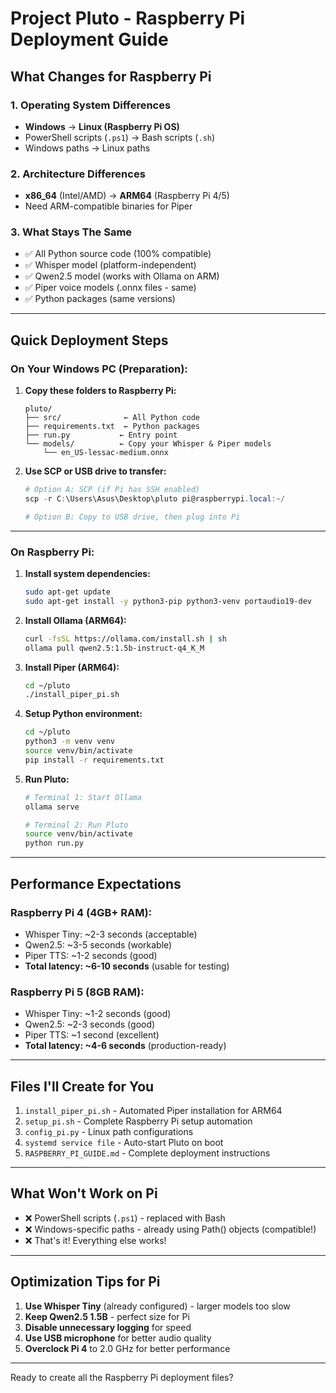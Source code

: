 # Project Pluto - Raspberry Pi Deployment Guide

## What Changes for Raspberry Pi

### 1. **Operating System Differences**
- **Windows** → **Linux (Raspberry Pi OS)**
- PowerShell scripts (`.ps1`) → Bash scripts (`.sh`)
- Windows paths → Linux paths

### 2. **Architecture Differences**
- **x86_64** (Intel/AMD) → **ARM64** (Raspberry Pi 4/5)
- Need ARM-compatible binaries for Piper

### 3. **What Stays The Same**
- ✅ All Python source code (100% compatible)
- ✅ Whisper model (platform-independent)
- ✅ Qwen2.5 model (works with Ollama on ARM)
- ✅ Piper voice models (.onnx files - same)
- ✅ Python packages (same versions)

---

## Quick Deployment Steps

### **On Your Windows PC (Preparation):**

1. **Copy these folders to Raspberry Pi:**
   ```
   pluto/
   ├── src/              ← All Python code
   ├── requirements.txt  ← Python packages
   ├── run.py           ← Entry point
   └── models/          ← Copy your Whisper & Piper models
       └── en_US-lessac-medium.onnx
   ```

2. **Use SCP or USB drive to transfer:**
   ```powershell
   # Option A: SCP (if Pi has SSH enabled)
   scp -r C:\Users\Asus\Desktop\pluto pi@raspberrypi.local:~/

   # Option B: Copy to USB drive, then plug into Pi
   ```

---

### **On Raspberry Pi:**

1. **Install system dependencies:**
   ```bash
   sudo apt-get update
   sudo apt-get install -y python3-pip python3-venv portaudio19-dev
   ```

2. **Install Ollama (ARM64):**
   ```bash
   curl -fsSL https://ollama.com/install.sh | sh
   ollama pull qwen2.5:1.5b-instruct-q4_K_M
   ```

3. **Install Piper (ARM64):**
   ```bash
   cd ~/pluto
   ./install_piper_pi.sh
   ```

4. **Setup Python environment:**
   ```bash
   cd ~/pluto
   python3 -m venv venv
   source venv/bin/activate
   pip install -r requirements.txt
   ```

5. **Run Pluto:**
   ```bash
   # Terminal 1: Start Ollama
   ollama serve

   # Terminal 2: Run Pluto
   source venv/bin/activate
   python run.py
   ```

---

## Performance Expectations

### **Raspberry Pi 4 (4GB+ RAM):**
- Whisper Tiny: ~2-3 seconds (acceptable)
- Qwen2.5: ~3-5 seconds (workable)
- Piper TTS: ~1-2 seconds (good)
- **Total latency: ~6-10 seconds** (usable for testing)

### **Raspberry Pi 5 (8GB RAM):**
- Whisper Tiny: ~1-2 seconds (good)
- Qwen2.5: ~2-3 seconds (good)
- Piper TTS: ~1 second (excellent)
- **Total latency: ~4-6 seconds** (production-ready)

---

## Files I'll Create for You

1. `install_piper_pi.sh` - Automated Piper installation for ARM64
2. `setup_pi.sh` - Complete Raspberry Pi setup automation
3. `config_pi.py` - Linux path configurations
4. `systemd service file` - Auto-start Pluto on boot
5. `RASPBERRY_PI_GUIDE.md` - Complete deployment instructions

---

## What Won't Work on Pi

- ❌ PowerShell scripts (`.ps1`) - replaced with Bash
- ❌ Windows-specific paths - already using Path() objects (compatible!)
- ❌ That's it! Everything else works!

---

## Optimization Tips for Pi

1. **Use Whisper Tiny** (already configured) - larger models too slow
2. **Keep Qwen2.5 1.5B** - perfect size for Pi
3. **Disable unnecessary logging** for speed
4. **Use USB microphone** for better audio quality
5. **Overclock Pi 4** to 2.0 GHz for better performance

---

Ready to create all the Raspberry Pi deployment files?
